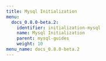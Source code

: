 ```yaml
---
title: Mysql Initialization
menu:
  docs_0.8.0-beta.2:
    identifier: initialization-mysql
    name: Mysql Initialization
    parent: mysql-guides
    weight: 10
menu_name: docs_0.8.0-beta.2
---
```

